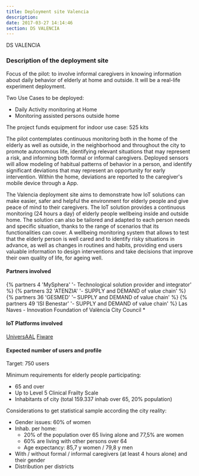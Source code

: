 ```yaml
---
title: Deployment site Valencia
description: 
date: 2017-03-27 14:14:46
section: DS VALENCIA
---
```

<div class="ds-header" 
		style="background-position: 0px -100px; background-image: url('/images/deployment-sites/cities/header/VALENCIA_IoT.jpg')">
 <span>DS VALENCIA</span>
</div>

### Description of the deployment site

Focus of the pilot: to involve informal caregivers in knowing information about daily behavior of elderly at home and outside. It will be a real-life experiment deployment.

Two Use Cases to be deployed: 

*	Daily Activity monitoring at Home
*	Monitoring assisted persons outside home

The project funds equipment for indoor use case: 525 kits 

The pilot contemplates continuous monitoring both in the home of the elderly as well as outside, in the neighborhood and throughout the city to promote autonomous life, identifying relevant situations that may represent a risk, and informing both formal or informal caregivers. Deployed sensors will allow modeling of habitual patterns of behavior in a person, and identify significant deviations that may represent an opportunity for early intervention. Within the home, deviations are reported to the caregiver's mobile device through a App.

The Valencia deployment site aims to demonstrate how IoT solutions can make easier, safer and helpful the environment for elderly people and give peace of mind to their caregivers. The IoT solution provides a continuous monitoring (24 hours a day) of elderly people wellbeing inside and outside home. The solution can also be tailored and adapted to each person needs and specific situation, thanks to the range of scenarios that its functionalities can cover. A wellbeing monitoring system that allows to test that the elderly person is well cared and to identify risky situations in advance, as well as changes in routines and habits, providing end users valuable information to design interventions and take decisions that improve their own quality of life, for ageing well.


#### Partners involved 

{% partners 4 'MySphera' '- Technological solution provider and integrator' %}
{% partners 32 'ATENZIA' '- SUPPLY and DEMAND of value chain' %}
{% partners 36 'GESMED' '– SUPPLY and DEMAND of value chain' %}
{% partners 49 'ISI Benestar' '- SUPPLY and DEMAND of value chain' %}
Las Naves - Innovation Foundation of València City Council *

#### IoT Platforms involved

[UniversAAL](http://www.universaal.info/)
[Fiware](https://www.fiware.org/)

#### Expected number of users and profile

Target: 750 users

Minimum requirements for elderly people participating:

*	65 and over 
*	Up to Level 5 Clinical Frailty Scale 
*	Inhabitants of city (total 159.337 inhab over 65, 20% population)

Considerations to get statistical sample according the city reality:

*	Gender issues: 60% of women
*	Inhab. per home: 
    *	20% of the population over 65 living alone and 77,5% are women
    *	60% are living with other persons over 64
    *	Age expectancy: 85,7 y women / 79,8 y men
*	With / without formal / informal caregivers (at least 4 hours alone) and their gender
*	Distribution per districts 